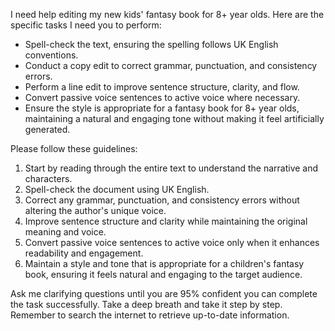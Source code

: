 I need help editing my new kids' fantasy book for 8+ year olds. Here are the specific tasks I need you to perform:

- Spell-check the text, ensuring the spelling follows UK English conventions.
- Conduct a copy edit to correct grammar, punctuation, and consistency errors.
- Perform a line edit to improve sentence structure, clarity, and flow.
- Convert passive voice sentences to active voice where necessary.
- Ensure the style is appropriate for a fantasy book for 8+ year olds, maintaining a natural and engaging tone without making it feel artificially generated.

Please follow these guidelines:

1. Start by reading through the entire text to understand the narrative and characters.
2. Spell-check the document using UK English.
3. Correct any grammar, punctuation, and consistency errors without altering the author's unique voice.
4. Improve sentence structure and clarity while maintaining the original meaning and voice.
5. Convert passive voice sentences to active voice only when it enhances readability and engagement.
6. Maintain a style and tone that is appropriate for a children's fantasy book, ensuring it feels natural and engaging to the target audience.

Ask me clarifying questions until you are 95% confident you can complete the task successfully. Take a deep breath and take it step by step. Remember to search the internet to retrieve up-to-date information.